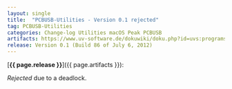 ```yaml
---
layout: single
title:  "PCBUSB-Utilities - Version 0.1 rejected"
tag: PCBUSB-Utilities
categories: Change-log Utilities macOS Peak PCBUSB
artifacts: https://www.uv-software.de/dokuwiki/doku.php?id=uvs:programs:can_moni_mac
release: Version 0.1 (Build 86 of July 6, 2012)
---
```

[**{{ page.release }}**]({{ page.artifacts }}):

_Rejected_ due to a deadlock.

